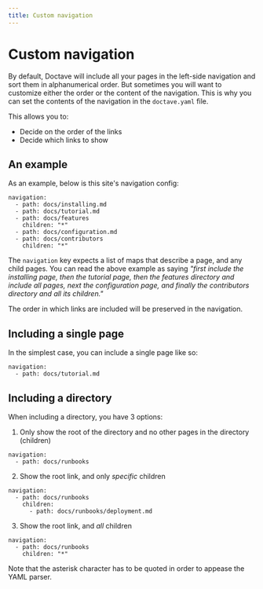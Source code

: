 ```yaml
---
title: Custom navigation
---
```


Custom navigation
=================

By default, Doctave will include all your pages in the left-side navigation and sort them in
alphanumerical order. But sometimes you will want to customize either the order or the content of
the navigation. This is why you can set the contents of the navigation in the `doctave.yaml` file.

This allows you to:

* Decide on the order of the links
* Decide which links to show

## An example

As an example, below is this site's navigation config:

```
navigation:
  - path: docs/installing.md
  - path: docs/tutorial.md
  - path: docs/features
    children: "*"
  - path: docs/configuration.md
  - path: docs/contributors
    children: "*"
```

The `navigation` key expects a list of maps that describe a page, and any child pages. You can read
the above example as saying _"first include the installing page, then the tutorial page, then the
features directory and include all pages, next the configuration page, and finally the contributors
directory and all its children."_

The order in which links are included will be preserved in the navigation.

## Including a single page

In the simplest case, you can include a single page like so:

```
navigation:
  - path: docs/tutorial.md
```

## Including a directory

When including a directory, you have 3 options:

1. Only show the root of the directory and no other pages in the directory (children)

```
navigation:
  - path: docs/runbooks
```

2. Show the root link, and only _specific_ children

```
navigation:
  - path: docs/runbooks
    children:
      - path: docs/runbooks/deployment.md
```

3. Show the root link, and _all_ children

```
navigation:
  - path: docs/runbooks
    children: "*"
```

Note that the asterisk character has to be quoted in order to appease the YAML parser.
